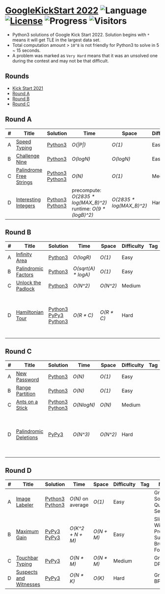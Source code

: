 # [GoogleKickStart 2022](https://codingcompetitions.withgoogle.com/kickstart/archive/2022) ![Language](https://img.shields.io/badge/language-Python3-orange.svg) [![License](https://img.shields.io/badge/license-MIT-blue.svg)](./LICENSE) ![Progress](https://img.shields.io/badge/progress-16%20%2F%2016-ff69b4.svg) ![Visitors](https://visitor-badge.laobi.icu/badge?page_id=kamyu104.googlekickstart.2022)

* Python3 solutions of Google Kick Start 2022. Solution begins with `*` means it will get TLE in the largest data set.
* Total computation amount > `10^8` is not friendly for Python3 to solve in 5 ~ 15 seconds.
* A problem was marked as `Very Hard` means that it was an unsolved one during the contest and may not be that difficult.

## Rounds

* [Kick Start 2021](https://github.com/kamyu104/GoogleKickStart-2021)
* [Round A](https://github.com/kamyu104/GoogleKickStart-2022#round-a)
* [Round B](https://github.com/kamyu104/GoogleKickStart-2022#round-b)
* [Round C](https://github.com/kamyu104/GoogleKickStart-2022#round-c)

## Round A
| # | Title | Solution | Time | Space | Difficulty | Tag | Note |
|---| ----- | -------- | ---- | ----- | ---------- | --- | ---- |
|A| [Speed Typing](https://codingcompetitions.withgoogle.com/kickstart/round/00000000008cb33e/00000000009e7021)| [Python3](./Round%20A/speed_typing.py3)| _O(\|P\|)_ | _O(1)_ | Easy | | String |
|B| [Challenge Nine](https://codingcompetitions.withgoogle.com/kickstart/round/00000000008cb33e/00000000009e7997)| [Python3](./Round%20A/challenge_nine.py3) | _O(logN)_ | _O(logN)_ | Easy | | Math, Greedy |
|C| [Palindrome Free Strings](https://codingcompetitions.withgoogle.com/kickstart/round/00000000008cb33e/00000000009e762e)| [Python3](./Round%20A/palindrome_free_strings.py3) [Python3](./Round%20A/palindrome_free_strings2.py3) | _O(N)_ | _O(1)_ | Medium | | Backtracking, DP |
|D| [Interesting Integers](https://codingcompetitions.withgoogle.com/kickstart/round/00000000008cb33e/00000000009e73ea)| [Python3](./Round%20A/interesting_integers.py3) [Python3](./Round%20A/interesting_integers2.py3) | precompute: _O(2835 * log(MAX_B)^2)_<br>runtime: _O(9 * (logB)^2)_ | _O(2835 * log(MAX_B)^2)_ | Hard | | Counting, Memoization |

## Round B
| # | Title | Solution | Time | Space | Difficulty | Tag | Note |
|---| ----- | -------- | ---- | ----- | ---------- | --- | ---- |
|A| [Infinity Area](https://codingcompetitions.withgoogle.com/kickstart/round/00000000008caa74/0000000000acf079)| [Python3](./Round%20B/infinity_area.py3)| _O(logR)_ | _O(1)_ | Easy | | Math |
|B| [Palindromic Factors](https://codingcompetitions.withgoogle.com/kickstart/round/00000000008caa74/0000000000acee89)| [Python3](./Round%20B/palindromic_factors.py3) | _O(sqrt(A) * logA)_ | _O(1)_ | Easy | | Math, String |
|C| [Unlock the Padlock](https://codingcompetitions.withgoogle.com/kickstart/round/00000000008caa74/0000000000acef55)| [Python3](./Round%20B/unlock_the_padlock.py3) | _O(N^2)_ | _O(N^2)_ | Medium | | Memoization |
|D| [Hamiltonian Tour](https://codingcompetitions.withgoogle.com/kickstart/round/00000000008caa74/0000000000acf318)| [Python3](./Round%20B/hamiltonian_tour.py3) [PyPy3](./Round%20B/hamiltonian_tour2.py3) [Python3](./Round%20B/hamiltonian_tour3.py3) | _O(R * C)_ | _O(R * C)_ | Hard | | DFS, Constructive Algorithms, BFS, Spanning Tree, Wall Follower |

## Round C
| # | Title | Solution | Time | Space | Difficulty | Tag | Note |
|---| ----- | -------- | ---- | ----- | ---------- | --- | ---- |
|A| [New Password](https://codingcompetitions.withgoogle.com/kickstart/round/00000000008cb4d1/0000000000b20f15)| [Python3](./Round%20C/new_password.py3)| _O(N)_ | _O(1)_ | Easy | | String |
|B| [Range Partition](https://codingcompetitions.withgoogle.com/kickstart/round/00000000008cb4d1/0000000000b20deb)| [Python3](./Round%20C/range_partition.py3) | _O(N)_ | _O(1)_ | Easy | | Math, Greedy |
|C| [Ants on a Stick](https://codingcompetitions.withgoogle.com/kickstart/round/00000000008cb4d1/0000000000b209bc)| [Python3](./Round%20C/ants_on_a_stick.py3) [Python3](./Round%20C/ants_on_a_stick2.py3) | _O(NlogN)_ | _O(N)_ | Medium | | Sort, Deque |
|D| [Palindromic Deletions](https://codingcompetitions.withgoogle.com/kickstart/round/00000000008cb4d1/0000000000b20d16)| [PyPy3](./Round%20C/palindromic_deletions.py3) | _O(N^3)_ | _O(N^2)_ | Hard | | Math, Expected Value, Combinatorics, DP, Inclusion-Exclusion Principle |

## Round D
| # | Title | Solution | Time | Space | Difficulty | Tag | Note |
|---| ----- | -------- | ---- | ----- | ---------- | --- | ---- |
|A| [Image Labeler](https://codingcompetitions.withgoogle.com/kickstart/round/00000000008caea6/0000000000b76e11)| [Python3](./Round%20D/image_labeler.py3) [Python3](./Round%20D/image_labeler2.py3) | _O(N)_ on average | _O(1)_ | Easy | | Greedy, Sort, Quick Select |
|B| [Maximum Gain](https://codingcompetitions.withgoogle.com/kickstart/round/00000000008caea6/0000000000b76fae)| [PyPy3](./Round%20D/maximum_gain.py3) [PyPy3](./Round%20D/maximum_gain2.py3) | _O(K^2 + N + M)_ | _O(N + M)_ | Easy | | Sliding Window, Prefix Sum, Brute Force |
|C| [Touchbar Typing](https://codingcompetitions.withgoogle.com/kickstart/round/00000000008caea6/0000000000b76f44)| [PyPy3](./Round%20D/touchbar_typing.py3) | _O(N * M)_ | _O(N * M)_ | Medium | | Greedy, DP |
|D| [Suspects and Witnesses](https://codingcompetitions.withgoogle.com/kickstart/round/00000000008caea6/0000000000b76db9)| [PyPy3](./Round%20D/suspects_and_witnesses.py3) | _O(N * K)_ | _O(K)_ | Hard | | Graph, BFS |
